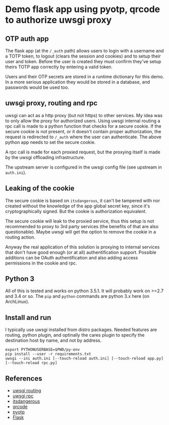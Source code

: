 # Demo flask app using pyotp, qrcode to authorize uwsgi proxy

## OTP auth app

The flask app (at the `/_auth` path) allows users to login with a username and a TOTP token,
to logout (clears the session and cookies) and to setup their user and token. Before the user is created
they must confirm they've setup theirs TOTP app correctly by entering a valid token.

Users and their OTP secrets are stored in a runtime dictionary for this demo. In a more serious
application they would be stored in a database, and passwords would be used too.

## uwsgi proxy, routing and rpc

uwsgi can act as a http proxy (but not https) to other services. My idea was to only allow the proxy for
authorized users. Using uwsgi internal routing a rpc call is made to a python function that checks for a
secure cookie. If the secure cookie is not present, or it doesn't contain proper authorization, the request
is redirected to `/_auth` where the user can authenticate. The above python app needs to set the secure cookie.

A rpc call is made for each proxied request, but the proxying itself is made by the uwsgi offloading infrastructure.

The upstream server is configured in the uwsgi config file (see upstream in `auth.ini`).

## Leaking of the cookie

The secure cookie is based on `itsdangerous`, it can't be tampered with nor created without the knowledge of the
app global secret key, since it's cryptographically signed. But the cookie is authorization equivalent.

The secure cookie will leak to the proxied service, thus this setup is not recommended to proxy to 3rd party services
(the benefits of that are also questionable). Maybe uwsgi will get the option to remove the cookie in a routing action.

Anyway the real application of this solution is proxying to internal services that don't have good enough (or at all)
authentification support. Possible additions can be OAuth authentification and also adding access permissions in the
cookie and rpc.

## Python 3

All of this is tested and works on python 3.5.1. It will probably work on >=2.7 and 3.4 or so. The `pip` and
`python` commands are python 3.x here (on ArchLinux).

## Install and run

I typically use uwsgi installed from distro packages. Needed features are routing, python plugin,
and optinally the cares plugin to specify the destination host by name, and not by address.

```
export PYTHONUSERBASE=$PWD/py-env
pip install --user -r requirements.txt
uwsgi --ini auth.ini [--touch-reload auth.ini] [--touch-reload app.py] [--touch-reload rpc.py]
```

## References

* [uwsgi routing](http://uwsgi-docs.readthedocs.org/en/latest/InternalRouting.html)
* [uwsgi rpc](http://uwsgi-docs.readthedocs.org/en/latest/RPC.html)
* [itsdangerous](http://pythonhosted.org/itsdangerous/)
* [qrcode](https://pypi.python.org/pypi/qrcode)
* [pyotp](https://pyotp.readthedocs.org)
* [Flask](http://flask.pocoo.org/)
